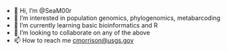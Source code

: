 - 👋 Hi, I’m @SeaM00r
- 👀 I’m interested in population genomics, phylogenomics, metabarcoding
- 🌱 I’m currently learning basic bioinformatics and R
- 💞️ I’m looking to collaborate on any of the above
- 📫 How to reach me cmorrison@usgs.gov

<!---
SeaM00r/SeaM00r is a ✨ special ✨ repository because its `README.md` (this file) appears on your GitHub profile.
You can click the Preview link to take a look at your changes.
--->
